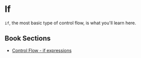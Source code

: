 # If

`if`, the most basic type of control flow, is what you'll learn here.

## Book Sections

- [Control Flow - if expressions](https://doc.rust-lang.org/book/ch03-05-control-flow.html#if-expressions)
